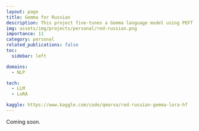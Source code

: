 ```yaml
---
layout: page
title: Gemma for Russian
description: This project fine-tunes a Gemma language model using PEFT and LoRA on a dataset of texts by communist authors of the Soviet era.
img: assets/img/projects/personal/red-russian.png
importance: 11
category: personal
related_publications: false
toc:
  sidebar: left

domains: 
  - NLP

tech:
  - LLM
  - LoRA

kaggle: https://www.kaggle.com/code/qmarva/red-russian-gemma-lora-hf
---
```


Coming soon.